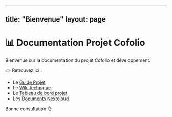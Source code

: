 
---
title: "Bienvenue"
layout: page
---

# 📊 Documentation Projet Cofolio

Bienvenue sur la documentation du projet Cofolio et développement.

👉 Retrouvez ici :
- Le [Guide Projet](/docs/guide-projet)
- Le [Wiki technique](https://github.com/jgribonvald/example-gestion-projet/wiki)
- Le [Tableau de bord projet](https://github.com/orgs/jgribonvald/projects/1)
- Les [Documents Nextcloud](https://nextcloud.recia.fr)

Bonne consultation 👌
